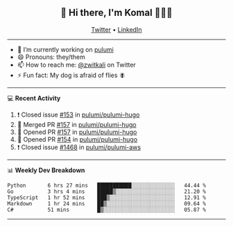 <h2 align="center"> 👋 Hi there, I'm Komal 🧑🏾‍💻 </h2>
<p align="center">
    <a href="https://twitter.com/zwitkali">Twitter</a> •
    <a href="https://www.linkedin.com/in/komal-ali/">LinkedIn</a>
</p>

--------

- 🔭 I’m currently working on [pulumi](https://github.com/pulumi/pulumi)
- 😄 Pronouns: they/them
- 📫 How to reach me: [@zwitkali](https://twitter.com/zwitkali) on Twitter
- ⚡ Fun fact: My dog is afraid of flies 🪰

--------
💻 **Recent Activity**

<!--START_SECTION:activity-->
1. ❗️ Closed issue [#153](https://github.com/pulumi/pulumi-hugo/issues/153) in [pulumi/pulumi-hugo](https://github.com/pulumi/pulumi-hugo)
2. 🎉 Merged PR [#157](https://github.com/pulumi/pulumi-hugo/pull/157) in [pulumi/pulumi-hugo](https://github.com/pulumi/pulumi-hugo)
3. 💪 Opened PR [#157](https://github.com/pulumi/pulumi-hugo/pull/157) in [pulumi/pulumi-hugo](https://github.com/pulumi/pulumi-hugo)
4. 💪 Opened PR [#154](https://github.com/pulumi/pulumi-hugo/pull/154) in [pulumi/pulumi-hugo](https://github.com/pulumi/pulumi-hugo)
5. ❗️ Closed issue [#1468](https://github.com/pulumi/pulumi-aws/issues/1468) in [pulumi/pulumi-aws](https://github.com/pulumi/pulumi-aws)
<!--END_SECTION:activity-->

--------

📊 **Weekly Dev Breakdown**
<!--START_SECTION:waka-->
```text
Python       6 hrs 27 mins   ███████████░░░░░░░░░░░░░░   44.44 % 
Go           3 hrs 4 mins    █████▒░░░░░░░░░░░░░░░░░░░   21.20 % 
TypeScript   1 hr 52 mins    ███▒░░░░░░░░░░░░░░░░░░░░░   12.91 % 
Markdown     1 hr 24 mins    ██▒░░░░░░░░░░░░░░░░░░░░░░   09.64 % 
C#           51 mins         █▒░░░░░░░░░░░░░░░░░░░░░░░   05.87 % 
```
<!--END_SECTION:waka-->

--------
